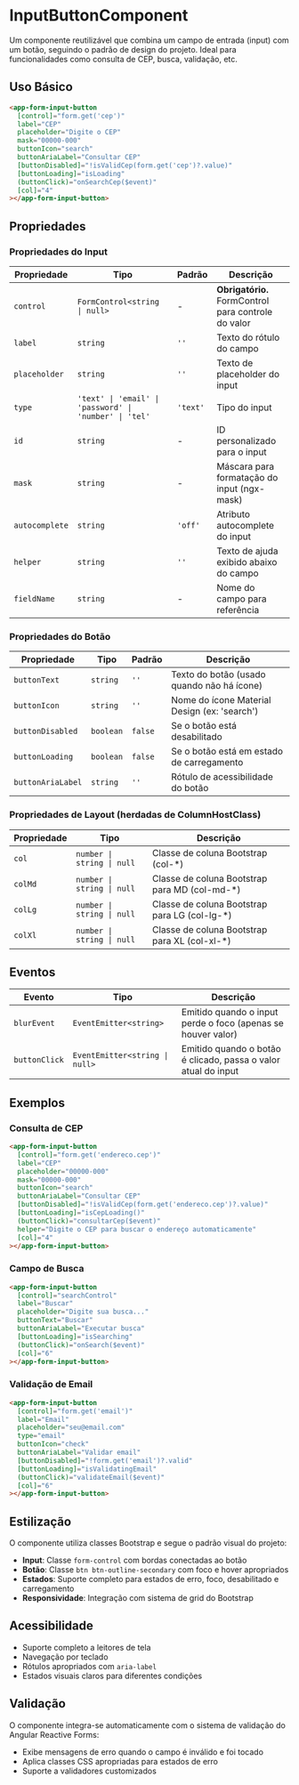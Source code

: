 # InputButtonComponent

Um componente reutilizável que combina um campo de entrada (input) com um botão, seguindo o padrão de design do projeto. Ideal para funcionalidades como consulta de CEP, busca, validação, etc.

## Uso Básico

```html
<app-form-input-button
  [control]="form.get('cep')"
  label="CEP"
  placeholder="Digite o CEP"
  mask="00000-000"
  buttonIcon="search"
  buttonAriaLabel="Consultar CEP"
  [buttonDisabled]="!isValidCep(form.get('cep')?.value)"
  [buttonLoading]="isLoading"
  (buttonClick)="onSearchCep($event)"
  [col]="4"
></app-form-input-button>
```

## Propriedades

### Propriedades do Input

| Propriedade | Tipo | Padrão | Descrição |
|-------------|------|--------|-----------|
| `control` | `FormControl<string \| null>` | - | **Obrigatório.** FormControl para controle do valor |
| `label` | `string` | `''` | Texto do rótulo do campo |
| `placeholder` | `string` | `''` | Texto de placeholder do input |
| `type` | `'text' \| 'email' \| 'password' \| 'number' \| 'tel'` | `'text'` | Tipo do input |
| `id` | `string` | - | ID personalizado para o input |
| `mask` | `string` | - | Máscara para formatação do input (ngx-mask) |
| `autocomplete` | `string` | `'off'` | Atributo autocomplete do input |
| `helper` | `string` | `''` | Texto de ajuda exibido abaixo do campo |
| `fieldName` | `string` | - | Nome do campo para referência |

### Propriedades do Botão

| Propriedade | Tipo | Padrão | Descrição |
|-------------|------|--------|-----------|
| `buttonText` | `string` | `''` | Texto do botão (usado quando não há ícone) |
| `buttonIcon` | `string` | `''` | Nome do ícone Material Design (ex: 'search') |
| `buttonDisabled` | `boolean` | `false` | Se o botão está desabilitado |
| `buttonLoading` | `boolean` | `false` | Se o botão está em estado de carregamento |
| `buttonAriaLabel` | `string` | `''` | Rótulo de acessibilidade do botão |

### Propriedades de Layout (herdadas de ColumnHostClass)

| Propriedade | Tipo | Descrição |
|-------------|------|-----------|
| `col` | `number \| string \| null` | Classe de coluna Bootstrap (col-*) |
| `colMd` | `number \| string \| null` | Classe de coluna Bootstrap para MD (col-md-*) |
| `colLg` | `number \| string \| null` | Classe de coluna Bootstrap para LG (col-lg-*) |
| `colXl` | `number \| string \| null` | Classe de coluna Bootstrap para XL (col-xl-*) |

## Eventos

| Evento | Tipo | Descrição |
|--------|------|-----------|
| `blurEvent` | `EventEmitter<string>` | Emitido quando o input perde o foco (apenas se houver valor) |
| `buttonClick` | `EventEmitter<string \| null>` | Emitido quando o botão é clicado, passa o valor atual do input |

## Exemplos

### Consulta de CEP

```html
<app-form-input-button
  [control]="form.get('endereco.cep')"
  label="CEP"
  placeholder="00000-000"
  mask="00000-000"
  buttonIcon="search"
  buttonAriaLabel="Consultar CEP"
  [buttonDisabled]="!isValidCep(form.get('endereco.cep')?.value)"
  [buttonLoading]="isCepLoading()"
  (buttonClick)="consultarCep($event)"
  helper="Digite o CEP para buscar o endereço automaticamente"
  [col]="4"
></app-form-input-button>
```

### Campo de Busca

```html
<app-form-input-button
  [control]="searchControl"
  label="Buscar"
  placeholder="Digite sua busca..."
  buttonText="Buscar"
  buttonAriaLabel="Executar busca"
  [buttonLoading]="isSearching"
  (buttonClick)="onSearch($event)"
  [col]="6"
></app-form-input-button>
```

### Validação de Email

```html
<app-form-input-button
  [control]="form.get('email')"
  label="Email"
  placeholder="seu@email.com"
  type="email"
  buttonIcon="check"
  buttonAriaLabel="Validar email"
  [buttonDisabled]="!form.get('email')?.valid"
  [buttonLoading]="isValidatingEmail"
  (buttonClick)="validateEmail($event)"
  [col]="6"
></app-form-input-button>
```

## Estilização

O componente utiliza classes Bootstrap e segue o padrão visual do projeto:

- **Input**: Classe `form-control` com bordas conectadas ao botão
- **Botão**: Classe `btn btn-outline-secondary` com foco e hover apropriados
- **Estados**: Suporte completo para estados de erro, foco, desabilitado e carregamento
- **Responsividade**: Integração com sistema de grid do Bootstrap

## Acessibilidade

- Suporte completo a leitores de tela
- Navegação por teclado
- Rótulos apropriados com `aria-label`
- Estados visuais claros para diferentes condições

## Validação

O componente integra-se automaticamente com o sistema de validação do Angular Reactive Forms:

- Exibe mensagens de erro quando o campo é inválido e foi tocado
- Aplica classes CSS apropriadas para estados de erro
- Suporte a validadores customizados